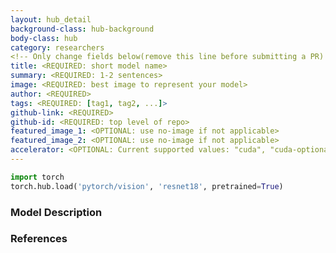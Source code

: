 ```yaml
---
layout: hub_detail
background-class: hub-background
body-class: hub
category: researchers
<!-- Only change fields below(remove this line before submitting a PR) -->
title: <REQUIRED: short model name>
summary: <REQUIRED: 1-2 sentences>
image: <REQUIRED: best image to represent your model>
author: <REQUIRED>
tags: <REQUIRED: [tag1, tag2, ...]>
github-link: <REQUIRED>
github-id: <REQUIRED: top level of repo>
featured_image_1: <OPTIONAL: use no-image if not applicable>
featured_image_2: <OPTIONAL: use no-image if not applicable>
accelerator: <OPTIONAL: Current supported values: "cuda", "cuda-optional">
---
```

<!-- REQUIRED: provide a working script to demonstrate it works with torch.hub, example below -->
```python
import torch
torch.hub.load('pytorch/vision', 'resnet18', pretrained=True)
```
<!-- Walkthrough a small example of using your model. Ideally, less than 25 lines of code -->

<!-- REQUIRED: detailed model description below, in markdown format, feel free to add new sections as necessary -->
### Model Description


<!-- OPTIONAL: put link to reference papers -->
### References
